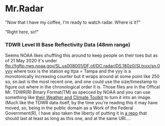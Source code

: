 # Mr.Radar
"Now that I have my coffee, I'm ready to watch radar. Where is it?"

"Right here, sir!"

### TDWR Level III Base Reflectivity Data (48nm range)
Seems NOAA likes shuffling this around to keep people on their toes but as of 21 May 2020 it's under
ftp://tgftp.nws.noaa.gov/SL.us008001/DF.of/DC.radar/DS.180z0/SI.txxx/sn.0yyy
where txxx is the station eg ttpa = Tampa and the yyy is a monotonically increasing counter but it wraps around
at some point like 250 so, sn.last is the most recent one, and one could use the size/timestamp to figure out where
in the chronological order it is. Those files are in the Offical Mr. TDWR(R) Binary Format(TM) as specced by NOAA
and you can use something like [their Weather and Climate Toolkit](https://www.ncdc.noaa.gov/wct/index.php) to turn it
into an image. (Much like the TDWR data itself, by the time you're reading this it may have moved, so, being in the
public domain as a Work of the Federal Government(R), I have also taken the liberty of putting it in
[a repo](https://github.com/paulyc/NOAA-WCT) that should last at least as long as this one, and at the same URI....
